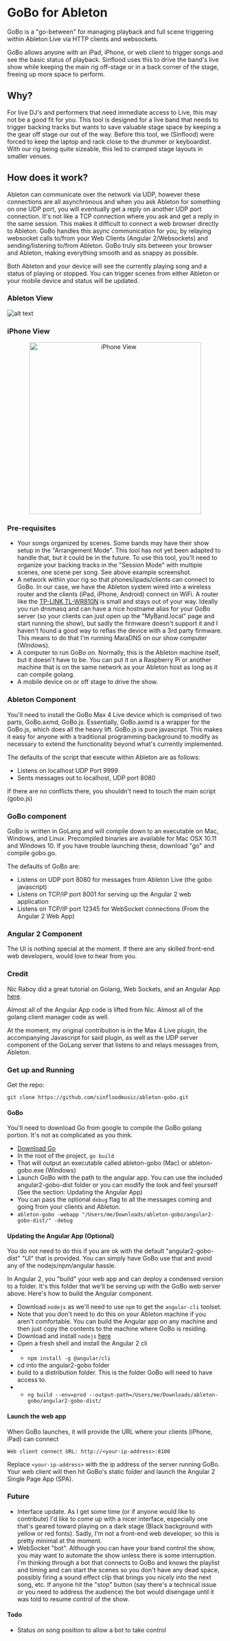 #   GoBo for Ableton
GoBo is a "go-between" for managing playback and full scene triggering within Ableton Live via HTTP clients and websockets.

GoBo allows anyone with an iPad, iPhone, or web client to trigger songs and see the basic status of playback.  Sinflood uses this to drive the band's live show while keeping the main rig off-stage or in a back corner of the stage, freeing up more space to perform.

##   Why?
For live DJ's and performers that need immediate access to Live, this may not be a good fit for you.  This tool is designed for a live band that needs to trigger backing tracks but wants to save valuable stage space by keeping a the gear off stage our out of the way.  Before this tool, we (Sinflood) were forced to keep the laptop and rack close to the drummer or keyboardist.  With our rig being quite sizeable, this led to cramped stage layouts in smaller venues.  

##  How does it work?
Ableton can communicate over the network via UDP, however these connections are all asynchronous and when you ask Ableton for something on one UDP port, you will eventually get a reply on another UDP port connection.  It's not like a TCP connection where you ask and get a reply in the same session.  This makes it difficult to connect a web browser directly to Ableton.  GoBo handles this async communication for you, by relaying websocket calls to/from your Web Clients (Angular 2/Websockets) and sending/listening to/from Ableton.  GoBo truly sits between your browser and Ableton, making everything smooth and as snappy as possible.

Both Ableton and your device will see the currently playing song and a status of playing or stopped.  You can trigger scenes from either Ableton or your mobile device and status will be updated.

### Ableton View
![alt text](http://epk.sinflood.com/images/dev/gobo-example1.png)

### iPhone View
<div style="text-align:center">
    <img src="http://epk.sinflood.com/images/dev/gobo-iphone.png" alt="iPhone View" width="400">
</div>

### Pre-requisites
* Your songs organized by scenes.  Some bands may have their show setup in the "Arrangement Mode".  This tool has not yet been adapted to handle that, but it could be in the future.  To use this tool, you'll need to organize your backing tracks in the "Session Mode" with multiple scenes, one scene per song.  See above example screenshot.
* A network within your rig so that phones/ipads/clients can connect to GoBo.  In our case, we have the Ableton system wired into a wireless router and the clients (iPad, iPhone, Android) connect on WiFi.  A router like the [TP-LINK TL-WR810N](https://www.amazon.com/TP-LINK-TL-WR810N-Wireless-Adapter-Repeater/dp/B01CVOLGOG) is small and stays out of your way.  Ideally you run dnsmasq and can have a nice hostname alias for your GoBo server (so your clients can just open up the "MyBand.local" page and start running the show), but sadly the firmware doesn't support it and I haven't found a good way to reflas the device with a 3rd party firmware.  This means to do that I'm running MaraDNS on our show computer (Windows).
* A computer to run GoBo on.  Normally, this is the Ableton machine itself, but it doesn't have to be.  You can put it on a Raspberry Pi or another machine that is on the same network as your Ableton host as long as it can compile golang.
* A mobile device on or off stage to drive the show.

###  Ableton Component
You'll need to install the GoBo Max 4 Live device which is comprised of two parts, GoBo.axmd, GoBo.js.  Essentially, GoBo.axmd is a wrapper for the GoBo.js, which does all the heavy lift.  GoBo.js is pure javascript.  This makes it easy for anyone with a traditional programming background to modify as necessary to extend the functionality beyond what's currently implemented.

The defaults of the script that execute within Ableton are as follows:

* Listens on localhost UDP Port 9999
* Sents messages out to localhost, UDP port 8080

If there are no conflicts there, you shouldn't need to touch the main script (gobo.js)

###  GoBo component
GoBo is written in GoLang and will compile down to an executable on Mac, Windows, and Linux.  Precompiled binaries are available for Mac OSX 10.11 and Windows 10.  If you have trouble launching these, download "go" and compile gobo.go.

The defaults of GoBo are:

* Listens on UDP port 8080 for messages from Ableton Live (the gobo javascript)
* Listens on TCP/IP port 8001 for serving up the Angular 2 web application
* Listens on TCP/IP port 12345 for WebSocket connections (From the Angular 2 Web App)

###  Angular 2 Component
The UI is nothing special at the moment.  If there are any skilled front-end web developers, would love to hear from you.

###  Credit
Nic Raboy did a great tutorial on Golang, Web Sockets, and an Angular App [here](
https://www.thepolyglotdeveloper.com/2016/12/create-real-time-chat-app-golang-angular-2-websockets/).

Almost all of the Angular App code is lifted from Nic.  Almost all of the golang client manager code as well.

At the moment, my original contribution is in the Max 4 Live plugin, the accompanying Javascript for said plugin, as well as the UDP server component of the GoLang server that listens to and relays messages from, Ableton.

### Get up and Running

Get the repo:

`git clone https://github.com/sinfloodmusic/ableton-gobo.git`

#### GoBo
You'll need to download Go from google to compile the GoBo golang portion.  It's not as complicated as you think.  

* [Download Go](https://golang.org/dl/)
* In the root of the project, `go build`
* That will output an executable called ableton-gobo (Mac) or ableton-gobo.exe (Windows)
* Launch GoBo with the path to the angular app.  You can use the included angular2-gobo-dist folder or you can modify the look and feel yourself (See the section: Updating the Angular App)
* You can pass the optional `debug` flag to all the messages coming and going from your clients and Ableton.
* `ableton-gobo -webapp "/Users/me/Downloads/ableton-gobo/angular2-gobo-dist/" -debug`

#### Updating the Angular App (Optional)

You do not need to do this if you are ok with the default "angular2-gobo-dist" "UI" that is provided.  You can simply have GoBo use that and avoid any of the nodejs/npm/angular hassle.

In Angular 2, you "build" your web app and can deploy a condensed version to a folder.  It's this folder that we'll be serving up with the GoBo web server above.  Here's how to build the Angular component.

* Download `nodejs` as we'll need to use `npm` to get the `angular-cli` toolset.
* Note that you don't need to do this on your Ableton machine if you aren't comfortable.  You can build the Angular app on any machine and then just copy the contents to the machine where GoBo is residing.
* Download and install `nodejs` [here](https://nodejs.org/en/download/)
* Open a fresh shell and install the Angular 2 cli
* * `npm install -g @angular/cli`
* cd into the angular2-gobo folder
* build to a distribution folder.  This is the folder GoBo will need to have access to.
* * `ng build --env=prod --output-path=/Users/me/Downloads/ableton-gobo/angular2-gobo-dist/`

#### Launch the web app
When GoBo launches, it will provide the URL where your clients (iPhone, iPad) can connect

`Web client connect URL: http://<your-ip-address>:8100`

Replace `<your-ip-address>` with the ip address of the server running GoBo.  Your web client will then hit GoBo's static folder and launch the Angular 2 Single Page App (SPA).

### Future
* Interface update.  As I get some time (or if anyone would like to contribute) I'd like to come up with a nicer interface, especially one that's geared toward playing on a dark stage (Black background with yellow or red fonts).  Sadly, I'm not a front-end web developer, so this is pretty minimal at the moment.
* WebSocket "bot".  Although you can have your band control the show, you may want to automate the show unless there is some interruption.  I'm thinking through a bot that connects to GoBo and knows the playlist and timing and can start the scenes so you don't have any dead space, possibly firing a sound effect clip that brings you nicely into the next song, etc.  If anyone hit the "stop" button (say there's a technical issue or you need to address the audience) the bot would disengage until it was told to resume control of the show.

#### Todo
* Status on song position to allow a bot to take control